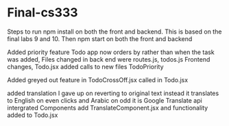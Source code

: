 # Final-cs333
Steps to run npm install on both the front and backend. This is based on the final labs 9 and 10.
Then npm start on both the front and backend

Added priority feature Todo app now orders by rather than when the task was added, 
Files changed in back end were routes.js, todos.js
Frontend changes, Todo.jsx added calls to new files TodoPriority

Added greyed out feature in TodoCrossOff.jsx called in Todo.jsx

added translation I gave up on reverting to original text instead it translates to English on even clicks and Arabic on odd
it is Google Translate api intergrated
Components add TranslateComponent.jsx and functionality added to Todo.jsx


